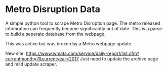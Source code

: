 # Metro Disruption Data
A simple python tool to scrape Metro Disruption page. The metro released infomration can frequently become significantly out of date. This is a parse to build a seperate database from the webpage.

This was active but was broken by a Metro webpage update.

New site: https://www.wmata.com/service/daily-report/list.cfm?currentmonth=7&currentyear=2017
Just need to update the archive page and mild update scraper.

